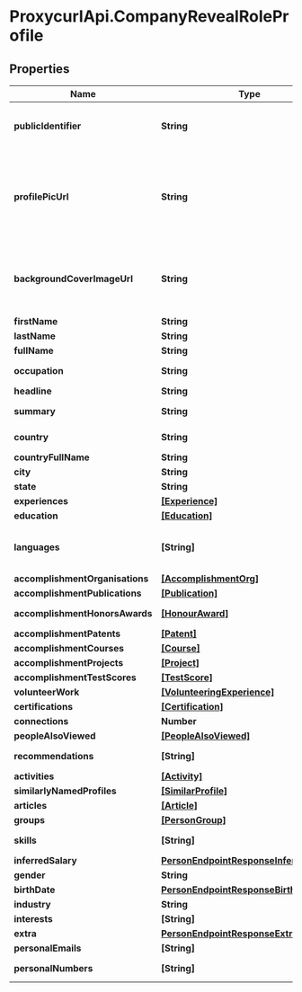 # ProxycurlApi.CompanyRevealRoleProfile

## Properties

Name | Type | Description | Notes
------------ | ------------- | ------------- | -------------
**publicIdentifier** | **String** | The vanity identifier of the public LinkedIn profile. The vanity identifier comes after the &#x60;/in/&#x60; part of the LinkedIn Profile URL in the following format: &#x60;https://www.linkedin.com/in/&lt;public_identifier&gt;&#x60; | [optional] 
**profilePicUrl** | **String** | A temporary link to the user&#39;s profile picture that is valid for 30 minutes. The temporal nature of the link is by design to prevent having Proxycurl be the mirror for the images. The developer is expected to handle these images by downloading the image and re-hosting the image. See [this post](https://nubela.co/blog/why-is-the-api-returning-s3-links-for-profile-pictures-scraped-from-linkedin-profiles/) for context.                                  Some profile pictures might be of the standard LinkedIn&#39;s profile picture placeholder. It is so because. See [this post](https://nubela.co/blog/why-do-most-linkedin-profiles-fetched-via-the-person-profile-endpoint-return-a-placeholder-profile-picture/) for context. | [optional] 
**backgroundCoverImageUrl** | **String** | A temporary link to the user&#39;s background cover picture that is valid for 30 minutes. The temporal nature of the link is by design to prevent having Proxycurl be the mirror for the images. The developer is expected to handle these images by downloading the image and re-hosting the image. See [this post](https://nubela.co/blog/why-is-the-api-returning-s3-links-for-profile-pictures-scraped-from-linkedin-profiles/) for context. | [optional] 
**firstName** | **String** | First name of the user. | [optional] 
**lastName** | **String** | Last name of the user. | [optional] 
**fullName** | **String** | Full name of the user (&#x60;first_name&#x60; + &#x60;last_name&#x60;) | [optional] 
**occupation** | **String** | The title and company name of the user&#39;s current employment. | [optional] 
**headline** | **String** | The tagline written by the user for his profile. | [optional] 
**summary** | **String** | A blurb (longer than the tagline) written by the user for his profile. | [optional] 
**country** | **String** | The user&#39;s country of residence depicted by a 2-letter country code (ISO 3166-1 alpha-2). | [optional] 
**countryFullName** | **String** | The user&#39;s country of residence, in English words. | [optional] 
**city** | **String** | The city that the user is living at. | [optional] 
**state** | **String** | The state that the user is living at. | [optional] 
**experiences** | [**[Experience]**](Experience.md) | The user&#39;s list of historic work experiences. | [optional] 
**education** | [**[Education]**](Education.md) | The user&#39;s list of education background. | [optional] 
**languages** | **[String]** | A list of languages that the user claims to be familiar with, and has added to his/her profile.                                  Do note that we do not have the proficiency level as that data point is not available on a public LinkedIn profile. | [optional] 
**accomplishmentOrganisations** | [**[AccomplishmentOrg]**](AccomplishmentOrg.md) | List of noteworthy organizations that this user is part of. | [optional] 
**accomplishmentPublications** | [**[Publication]**](Publication.md) | List of noteworthy publications that this user has partook in. | [optional] 
**accomplishmentHonorsAwards** | [**[HonourAward]**](HonourAward.md) | List of noteworthy honours and awards that this user has won. | [optional] 
**accomplishmentPatents** | [**[Patent]**](Patent.md) | List of noteworthy patents won by this user. | [optional] 
**accomplishmentCourses** | [**[Course]**](Course.md) | List of noteworthy courses partook by this user. | [optional] 
**accomplishmentProjects** | [**[Project]**](Project.md) | List of noteworthy projects undertaken by this user. | [optional] 
**accomplishmentTestScores** | [**[TestScore]**](TestScore.md) | List of noteworthy test scores accomplished by this user. | [optional] 
**volunteerWork** | [**[VolunteeringExperience]**](VolunteeringExperience.md) | List of historic volunteer work experiences. | [optional] 
**certifications** | [**[Certification]**](Certification.md) | List of noteworthy certifications accomplished by this user. | [optional] 
**connections** | **Number** | Total *count* of LinkedIn connections. | [optional] 
**peopleAlsoViewed** | [**[PeopleAlsoViewed]**](PeopleAlsoViewed.md) | A list of other LinkedIn profiles closely related to this user. | [optional] 
**recommendations** | **[String]** | List of recommendations made by other users about this profile. | [optional] 
**activities** | [**[Activity]**](Activity.md) | A list of LinkedIn status activities. | [optional] 
**similarlyNamedProfiles** | [**[SimilarProfile]**](SimilarProfile.md) | A list of other LinkedIn profiles with similar names. | [optional] 
**articles** | [**[Article]**](Article.md) | A list of content-based articles posted by this user. | [optional] 
**groups** | [**[PersonGroup]**](PersonGroup.md) | A list of LinkedIn groups that this user is a part of. | [optional] 
**skills** | **[String]** | A list of keyword-based skills that this user boasts of on his LinkedIn profile. | [optional] 
**inferredSalary** | [**PersonEndpointResponseInferredSalary**](PersonEndpointResponseInferredSalary.md) |  | [optional] 
**gender** | **String** | Gender of the user. | [optional] 
**birthDate** | [**PersonEndpointResponseBirthDate**](PersonEndpointResponseBirthDate.md) |  | [optional] 
**industry** | **String** | Industry that the user works in. | [optional] 
**interests** | **[String]** | A list of interests that the user has. | [optional] 
**extra** | [**PersonEndpointResponseExtra**](PersonEndpointResponseExtra.md) |  | [optional] 
**personalEmails** | **[String]** | A list of personal emails associated with this user. | [optional] 
**personalNumbers** | **[String]** | A list of personal mobile phone numbers associated with this user. | [optional] 


